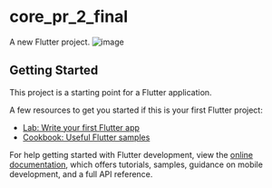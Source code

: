 # core_pr_2_final

A new Flutter project.
![image](https://user-images.githubusercontent.com/130687844/235622133-f9efe972-4185-43df-85fe-775ee98e6fb7.png)

## Getting Started

This project is a starting point for a Flutter application.

A few resources to get you started if this is your first Flutter project:

- [Lab: Write your first Flutter app](https://docs.flutter.dev/get-started/codelab)
- [Cookbook: Useful Flutter samples](https://docs.flutter.dev/cookbook)

For help getting started with Flutter development, view the
[online documentation](https://docs.flutter.dev/), which offers tutorials,
samples, guidance on mobile development, and a full API reference.
